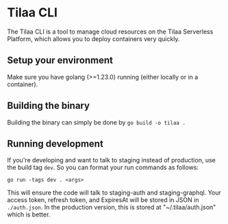 # Tilaa CLI

The Tilaa CLI is a tool to manage cloud resources on the Tilaa Serverless
Platform, which allows you to deploy containers very quickly.

## Setup your environment

Make sure you have golang (>=1.23.0) running (either locally or in a container).

## Building the binary

Building the binary can simply be done by `go build -o tilaa .`

## Running development

If you're developing and want to talk to staging instead of production, use the
build tag `dev`. So you can format your run commands as follows:

`go run -tags dev . <args>`

This will ensure the code will talk to staging-auth and staging-graphql. Your
access token, refresh token, and ExpiresAt will be stored in JSON in
`./auth.json`. In the production version, this is stored at "~/.tilaa/auth.json"
which is better.
